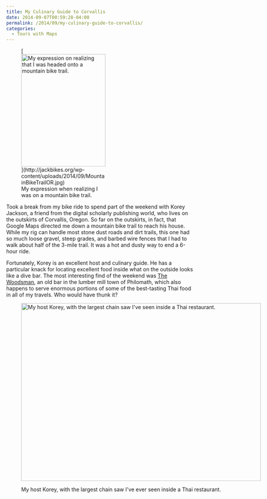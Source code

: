 ```yaml
---
title: My Culinary Guide to Corvallis
date: 2014-09-07T00:59:28-04:00
permalink: /2014/09/my-culinary-guide-to-corvallis/
categories:
  - Tours with Maps
---
```

<figure id="attachment_106" aria-describedby="caption-attachment-106" style="width: 225px" class="wp-caption alignright">[<img class="size-medium wp-image-106" src="http://jackbikes.org/wp-content/uploads/2014/09/MountainBikeTrailOR-225x300.jpg" alt="My expression on realizing that I was headed onto a mountain bike trail." width="225" height="300" srcset="https://jackbikes.org/wp-content/uploads/2014/09/MountainBikeTrailOR-225x300.jpg 225w, https://jackbikes.org/wp-content/uploads/2014/09/MountainBikeTrailOR.jpg 480w" sizes="(max-width: 225px) 100vw, 225px" />](http://jackbikes.org/wp-content/uploads/2014/09/MountainBikeTrailOR.jpg)<figcaption id="caption-attachment-106" class="wp-caption-text">My expression when realizing I was on a mountain bike trail.</figcaption></figure>

Took a break from my bike ride to spend part of the weekend with Korey Jackson, a friend from the digital scholarly publishing world, who lives on the outskirts of Corvallis, Oregon. So far on the outskirts, in fact, that Google Maps directed me down a mountain bike trail to reach his house. While my rig can handle most stone dust roads and dirt trails, this one had so much loose gravel, steep grades, and barbed wire fences that I had to walk about half of the 3-mile trail. It was a hot and dusty way to end a 6-hour ride.

Fortunately, Korey is an excellent host and culinary guide. He has a particular knack for locating excellent food inside what on the outside looks like a dive bar. The most interesting find of the weekend was <a href="http://www.yelp.com/biz/the-woodsman-philomath" target="_blank">The Woodsman</a>, an old bar in the lumber mill town of Philomath, which also happens to serve enormous portions of some of the best-tasting Thai food in all of my travels. Who would have thunk it?<figure id="attachment_107" aria-describedby="caption-attachment-107" style="width: 640px" class="wp-caption aligncenter">

[<img class="size-full wp-image-107" src="http://jackbikes.org/wp-content/uploads/2014/09/KoreyWoodsmanSaw.jpg" alt="My host Korey, with the largest chain saw I've seen inside a Thai restaurant." width="640" height="475" srcset="https://jackbikes.org/wp-content/uploads/2014/09/KoreyWoodsmanSaw.jpg 640w, https://jackbikes.org/wp-content/uploads/2014/09/KoreyWoodsmanSaw-300x222.jpg 300w" sizes="(max-width: 640px) 100vw, 640px" />](http://jackbikes.org/wp-content/uploads/2014/09/KoreyWoodsmanSaw.jpg)<figcaption id="caption-attachment-107" class="wp-caption-text">My host Korey, with the largest chain saw I've ever seen inside a Thai restaurant.</figcaption></figure>

&nbsp;

&nbsp;
